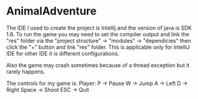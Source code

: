 # AnimalAdventure

The IDE I used to create the project is Intellij and the version of java is SDK 1.8. To run the game 
you may need to set the compiler output and link the "res" folder via the "project structure" -> "modules" -> "dependicies"
then click the "+" button and link "res" folder. This is applicable only for IntelliJ IDE for other IDE it is different configurations.

Also the game may crash sometimes because of a thread exception but it rarely happens.

The controls for my game is:
Player: 
P -> Pause
W -> Jump
A -> Left
D -> Right
Space -> Shoot
ESC -> Quit
